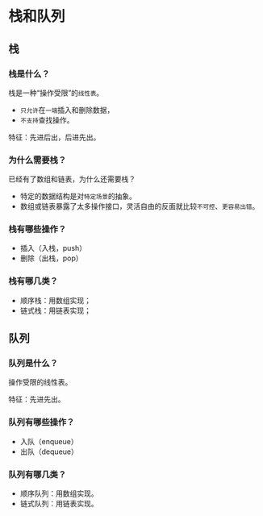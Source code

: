 # 栈和队列

## 栈

### 栈是什么？

栈是一种“操作受限”的`线性表`。

- `只允许`在`一端`插入和删除数据，
- `不支持`查找操作。

特征：先进后出，后进先出。

### 为什么需要栈？

已经有了数组和链表，为什么还需要栈？

- 特定的数据结构是对`特定场景`的抽象。
- 数组或链表暴露了太多操作接口，灵活自由的反面就比较`不可控`、`更容易出错`。

### 栈有哪些操作？

- 插入（入栈，push）
- 删除（出栈，pop）

### 栈有哪几类？

- 顺序栈：用数组实现；
- 链式栈：用链表实现；

## 队列

### 队列是什么？

操作受限的线性表。

特征：先进先出。

### 队列有哪些操作？

- 入队（enqueue）
- 出队（dequeue）

### 队列有哪几类？

- 顺序队列：用数组实现。
- 链式队列：用链表实现。

